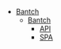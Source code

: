 * [Bantch](HOME)
  * [Bantch](Bantch/HOME)
    * [API](Bantch/API/HOME)
    * [SPA](Bantch/SPA/HOME)
